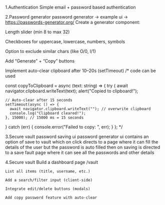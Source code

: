 1.Authentication
Simple email + password based authentication

2.Password generator
password generator -> example ui -> https://passwords-generator.org/
 Create a generator component:

Length slider (min 8 to max 32)

Checkboxes for uppercase, lowercase, numbers, symbols

Option to exclude similar chars (like O/0, l/1)

 Add “Generate” + “Copy” buttons

 Implement auto-clear clipboard after 10–20s (setTimeout)
 /* code can be used

 const copyToClipboard = async (text: string) => {
  try {
    await navigator.clipboard.writeText(text);
    alert("Copied to clipboard!");

    // Auto-clear after 15 seconds
    setTimeout(async () => {
      await navigator.clipboard.writeText(""); // overwrite clipboard
      console.log("Clipboard cleared!");
    }, 15000); // 15000 ms = 15 seconds
  } catch (err) {
    console.error("Failed to copy: ", err);
  }
};
*/
<!-- <button
  onClick={() => copyToClipboard(generatedPassword)}
  className="bg-blue-600 text-white px-4 py-2 rounded"
>
  Copy Password
</button> -->

3.Secure vault password saving ui
    password generator ui contains an option of save to vault which on click directs to a page  where it can fill the details of the user but the password is auto filled
    then on saving is directed to a save fault page where it can see all the passwords and other details
<!-- password saved in the data base should be encrypted using library like cryptojs which can decrypt it when the secure vault is accessed -->

4.Secure vault
    Build a dashboard page /vault

    List all items (title, username, etc.)

    Add a search/filter input (client-side)

    Integrate edit/delete buttons (modals)

    Add copy password feature with auto-clear
